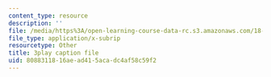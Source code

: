 ```yaml
---
content_type: resource
description: ''
file: /media/https%3A/open-learning-course-data-rc.s3.amazonaws.com/18-065-matrix-methods-in-data-analysis-signal-processing-and-machine-learning-spring-2018/8088311816aead415acadc4af58c59f2_XhSk_Lw2X_U.srt
file_type: application/x-subrip
resourcetype: Other
title: 3play caption file
uid: 80883118-16ae-ad41-5aca-dc4af58c59f2
---
```

